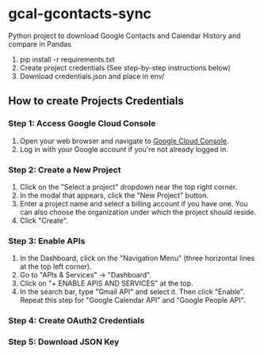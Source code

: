 # gcal-gcontacts-sync
Python project to download Google Contacts and Calendar History and compare in Pandas

1. pip install -r requirements.txt
2. Create project credentials (See step-by-step instructions below)
3. Download credentials.json and place in env/


## How to create Projects Credentials

### Step 1: Access Google Cloud Console
1. Open your web browser and navigate to [Google Cloud Console](https://console.cloud.google.com/).
2. Log in with your Google account if you're not already logged in.

### Step 2: Create a New Project
1. Click on the "Select a project" dropdown near the top right corner.
2. In the modal that appears, click the "New Project" button.
3. Enter a project name and select a billing account if you have one. You can also choose the organization under which the project should reside.
4. Click "Create".

### Step 3: Enable APIs
1. In the Dashboard, click on the "Navigation Menu" (three horizontal lines at the top left corner).
2. Go to "APIs & Services" -> "Dashboard".
3. Click on "+ ENABLE APIS AND SERVICES" at the top.
4. In the search bar, type "Gmail API" and select it. Then click "Enable". Repeat this step for "Google Calendar API" and "Google People API".

### Step 4: Create OAuth2 Credentials

### Step 5: Download JSON Key

